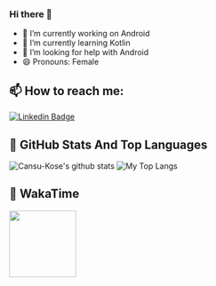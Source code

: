 ### Hi there 👋

- 🔭 I’m currently working on Android
- 🌱 I’m currently learning  Kotlin
- 🤔 I’m looking for help with Android
- 😄 Pronouns: Female
 ## 📫 How to reach me:
[![Linkedin Badge](https://img.shields.io/badge/cansukose-follow%20on%20linkedin-blue?style=for-the-badge&logo=linkedin)](https://www.linkedin.com/in/cansu-k%C3%B6se-2b31331b6/)


 ## 📌 GitHub Stats And Top Languages

<p float="center">
  <img  src="https://github-readme-stats.vercel.app/api?username=Cansu-Kose&show_icons=true&count_private=true&hide=contribs,issues" alt="Cansu-Kose's github stats" />
  <img  src="https://github-readme-stats.vercel.app/api/top-langs/?username=Cansu-Kose&layout=compact&hide=html,css" alt="My Top Langs" />
</p>

 ## 📌 WakaTime
 
<p float="center" >
<img src="https://wakatime.com/share/@cansukose/4a99bba5-bbf6-497b-853b-37bfa3e6d166.svg" width="120" />
</p>



